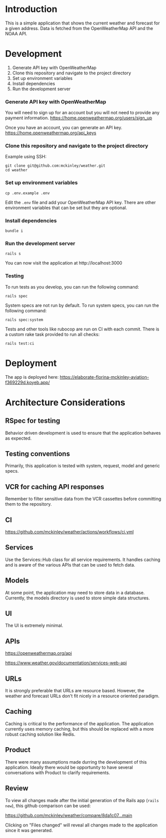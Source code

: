 # Introduction
This is a simple application that shows the current weather and forecast for a given address. Data is fetched from the OpenWeatherMap API and the NOAA API.

# Development
1. Generate API key with OpenWeatherMap
1. Clone this repository and navigate to the project directory
1. Set up environment variables
1. Install dependencies
1. Run the development server

### Generate API key with OpenWeatherMap
You will need to sign up for an account but you will not need to provide any payment information.
https://home.openweathermap.org/users/sign_up

Once you have an account, you can generate an API key.
https://home.openweathermap.org/api_keys

### Clone this repository and navigate to the project directory
Example using SSH:
```
git clone git@github.com:mckinley/weather.git
cd weather
```

### Set up environment variables
```
cp .env.example .env
```
Edit the `.env` file and add your OpenWeatherMap API key. There are other environment variables that can be set but they are optional.

### Install dependencies
```
bundle i
```

### Run the development server
```
rails s
```

You can now visit the application at http://localhost:3000

### Testing
To run tests as you develop, you can run the following command:
```
rails spec
```

System specs are not run by default. To run system specs, you can run the following command:
```
rails spec:system
```

Tests and other tools like rubocop are run on CI with each commit. There is a custom rake task provided to run all checks:
```
rails test:ci
```

# Deployment
The app is deployed here: https://elaborate-florina-mckinley-aviation-f369229d.koyeb.app/

# Architecture Considerations
## RSpec for testing
Behavior driven development is used to ensure that the application behaves as expected.

## Testing conventions
Primarily, this application is tested with system, request, model and generic specs.

## VCR for caching API responses
Remember to filter sensitive data from the VCR cassettes before committing them to the repository.

## CI
https://github.com/mckinley/weather/actions/workflows/ci.yml

## Services
Use the Services::Hub class for all service requirements. It handles caching and is aware of the various APIs that can be used to fetch data.

## Models
At some point, the application may need to store data in a database. Currently, the models directory is used to store simple data structures.

## UI
The UI is extremely minimal.

## APIs
https://openweathermap.org/api

https://www.weather.gov/documentation/services-web-api

## URLs
It is strongly preferable that URLs are resource based. However, the weather and forecast URLs don't fit nicely in a resource oriented paradigm.

## Caching
Caching is critical to the performance of the application. The application currently uses memory caching, but this should be replaced with a more robust caching solution like Redis.

## Product
There were many assumptions made durring the development of this application. Ideally there would be opportunity to have several conversations with Product to clarify requirements.

## Review
To view all changes made after the initial generation of the Rails app (`rails new`), this github comparison can be used:

https://github.com/mckinley/weather/compare/8da1c07...main

Clicking on "Files changed" will reveal all changes made to the application since it was generated.
